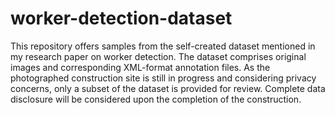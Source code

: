 # worker-detection-dataset
This repository offers samples from the self-created dataset mentioned in my research paper on worker detection. The dataset comprises original images and corresponding XML-format annotation files. As the photographed construction site is still in progress and considering privacy concerns, only a subset of the dataset is provided for review. Complete data disclosure will be considered upon the completion of the construction.
